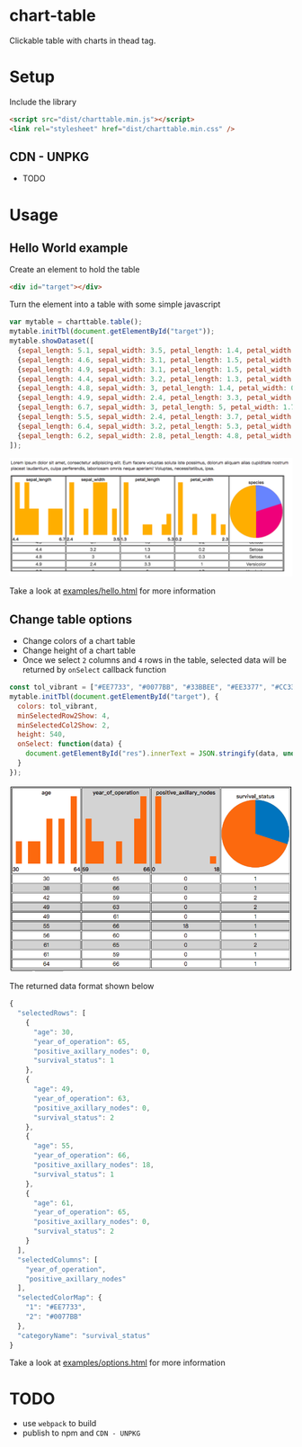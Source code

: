 # chart-table
Clickable table with charts in thead tag. 

# Setup

Include the library

```html
<script src="dist/charttable.min.js"></script>
<link rel="stylesheet" href="dist/charttable.min.css" />  
```

## CDN - UNPKG
* TODO

# Usage
## Hello World example
Create an element to hold the table

```html
<div id="target"></div>
```

Turn the element into a table with some simple javascript

```javascript
var mytable = charttable.table();
mytable.initTbl(document.getElementById("target"));
mytable.showDataset([
  {sepal_length: 5.1, sepal_width: 3.5, petal_length: 1.4, petal_width: 0.2, species: 'Setosa'},
  {sepal_length: 4.6, sepal_width: 3.1, petal_length: 1.5, petal_width: 0.2, species: 'Setosa'},
  {sepal_length: 4.9, sepal_width: 3.1, petal_length: 1.5, petal_width: 0.2, species: 'Setosa'},
  {sepal_length: 4.4, sepal_width: 3.2, petal_length: 1.3, petal_width: 0.2, species: 'Setosa'},
  {sepal_length: 4.8, sepal_width: 3, petal_length: 1.4, petal_width: 0.3, species: 'Setosa'},
  {sepal_length: 4.9, sepal_width: 2.4, petal_length: 3.3, petal_width: 1, species: 'Versicolor'},
  {sepal_length: 6.7, sepal_width: 3, petal_length: 5, petal_width: 1.7, species: 'Versicolor'},
  {sepal_length: 5.5, sepal_width: 2.4, petal_length: 3.7, petal_width: 1, species: 'Versicolor'},
  {sepal_length: 6.4, sepal_width: 3.2, petal_length: 5.3, petal_width: 2.3, species: 'Virginica'},
  {sepal_length: 6.2, sepal_width: 2.8, petal_length: 4.8, petal_width: 1.8, species: 'Virginica'}
]);
```

![iris](imgs/iris.png)

Take a look at [examples/hello.html](https://github.com/study-ml/chart-table/blob/master/examples/hello.html) for more information

## Change table options
* Change colors of a chart table
* Change height of a chart table
* Once we select `2` columns and `4` rows in the table, selected data will be returned by `onSelect` callback function

```javascript
const tol_vibrant = ["#EE7733", "#0077BB", "#33BBEE", "#EE3377", "#CC3311", "#009988"];
mytable.initTbl(document.getElementById("target"), {
  colors: tol_vibrant,
  minSelectedRow2Show: 4,
  minSelectedCol2Show: 2,
  height: 540,
  onSelect: function(data) {
    document.getElementById("res").innerText = JSON.stringify(data, undefined, 2);
  }
});
```

![health](imgs/health.png)

The returned data format shown below
```javascript
{
  "selectedRows": [
    {
      "age": 30,
      "year_of_operation": 65,
      "positive_axillary_nodes": 0,
      "survival_status": 1
    },
    {
      "age": 49,
      "year_of_operation": 63,
      "positive_axillary_nodes": 0,
      "survival_status": 2
    },
    {
      "age": 55,
      "year_of_operation": 66,
      "positive_axillary_nodes": 18,
      "survival_status": 1
    },
    {
      "age": 61,
      "year_of_operation": 65,
      "positive_axillary_nodes": 0,
      "survival_status": 2
    }
  ],
  "selectedColumns": [
    "year_of_operation",
    "positive_axillary_nodes"
  ],
  "selectedColorMap": {
    "1": "#EE7733",
    "2": "#0077BB"
  },
  "categoryName": "survival_status"
}
```

Take a look at [examples/options.html](https://github.com/study-ml/chart-table/blob/master/examples/options.html) for more information

# TODO
* use `webpack` to build
* publish to npm and `CDN - UNPKG`




